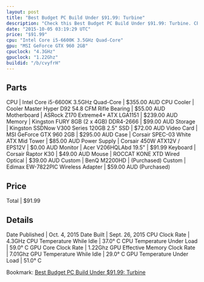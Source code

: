 ```yaml
---
layout: post
title: "Best Budget PC Build Under $91.99: Turbine"
description: "Check this Best Budget PC Build Under $91.99: Turbine. CPU: Intel Core i5-6600K 3.5GHz Quad-Core, CPU Cooler: Cooler Master Hyper D92 54.8 CFM Rifle Bearing, Motherboard: "
date: "2015-10-05 03:19:29 UTC"
price: "$91.99"
cpu: "Intel Core i5-6600K 3.5GHz Quad-Core"
gpu: "MSI GeForce GTX 960 2GB"
cpuclock: "4.3GHz"
gpuclock: "1.22Ghz"
buildid: "/b/cvyfrH"
---
```


## Parts

CPU | Intel Core i5-6600K 3.5GHz Quad-Core | $355.00 AUD
CPU Cooler | Cooler Master Hyper D92 54.8 CFM Rifle Bearing | $55.00 AUD
Motherboard | ASRock Z170 Extreme4+ ATX LGA1151 | $239.00 AUD
Memory | Kingston FURY 8GB (2 x 4GB) DDR4-2666 | $99.00 AUD
Storage | Kingston SSDNow V300 Series 120GB 2.5" SSD | $72.00 AUD
Video Card | MSI GeForce GTX 960 2GB | $295.00 AUD
Case | Corsair SPEC-03 White ATX Mid Tower | $85.00 AUD
Power Supply | Corsair 450W ATX12V / EPS12V | $0.00 AUD
Monitor | Acer V206HQLAbd 19.5" | $91.99
Keyboard | Corsair Raptor K30 | $49.00 AUD
Mouse | ROCCAT KONE XTD Wired Optical | $39.00 AUD
Custom | BenQ M2200HD | (Purchased)
Custom | Edimax EW-7822PIC Wireless Adapter | $59.00 AUD (Purchased)

## Price

Total | $91.99

## Details

Date Published | Oct. 4, 2015
Date Built | Sept. 26, 2015
CPU Clock Rate | 4.3GHz
CPU Temperature While Idle | 37.0° C
CPU Temperature Under Load | 59.0° C
GPU Core Clock Rate | 1.22Ghz
GPU Effective Memory Clock Rate | 7.01Ghz
GPU Temperature While Idle | 29.0° C
GPU Temperature Under Load | 51.0° C


Bookmark: [Best Budget PC Build Under $91.99: Turbine](http://pcbuilders.github.io/2015/10/05/best-budget-pc-build-under-91-dollars-dot-99-turbine/)
